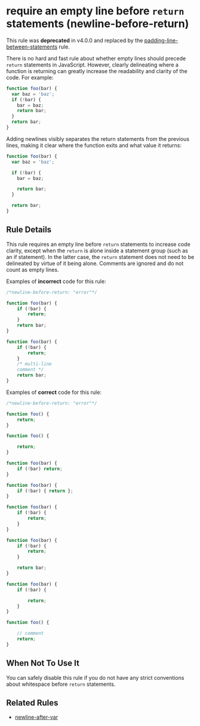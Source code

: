 # require an empty line before `return` statements (newline-before-return)

This rule was **deprecated** in v4.0.0 and replaced by the [padding-line-between-statements](padding-line-between-statements.md) rule.

There is no hard and fast rule about whether empty lines should precede `return` statements in JavaScript. However, clearly delineating where a function is returning can greatly increase the readability and clarity of the code. For example:

```js
function foo(bar) {
  var baz = 'baz';
  if (!bar) {
    bar = baz;
    return bar;
  }
  return bar;
}
```

Adding newlines visibly separates the return statements from the previous lines, making it clear where the function exits and what value it returns:

```js
function foo(bar) {
  var baz = 'baz';

  if (!bar) {
    bar = baz;

    return bar;
  }

  return bar;
}
```

## Rule Details

This rule requires an empty line before `return` statements to increase code clarity, except when the `return` is alone inside a statement group (such as an if statement). In the latter case, the `return` statement does not need to be delineated by virtue of it being alone. Comments are ignored and do not count as empty lines.

Examples of **incorrect** code for this rule:

```js
/*newline-before-return: "error"*/

function foo(bar) {
    if (!bar) {
        return;
    }
    return bar;
}

function foo(bar) {
    if (!bar) {
        return;
    }
    /* multi-line
    comment */
    return bar;
}
```

Examples of **correct** code for this rule:

```js
/*newline-before-return: "error"*/

function foo() {
    return;
}

function foo() {

    return;
}

function foo(bar) {
    if (!bar) return;
}

function foo(bar) {
    if (!bar) { return };
}

function foo(bar) {
    if (!bar) {
        return;
    }
}

function foo(bar) {
    if (!bar) {
        return;
    }

    return bar;
}

function foo(bar) {
    if (!bar) {

        return;
    }
}

function foo() {

    // comment
    return;
}
```

## When Not To Use It

You can safely disable this rule if you do not have any strict conventions about whitespace before `return` statements.

## Related Rules

* [newline-after-var](newline-after-var.md)
